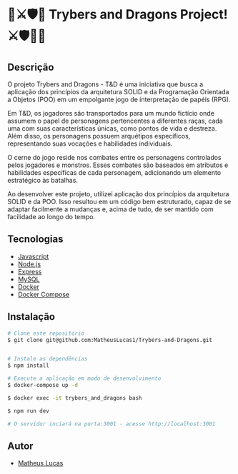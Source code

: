 # 🚀⚔️🛡️🐉 Trybers and Dragons Project! ⚔️🛡️🐉🚀

## Descrição

O projeto Trybers and Dragons - T&D é uma iniciativa que busca a aplicação dos princípios da arquitetura SOLID e da Programação Orientada a Objetos (POO) em um empolgante jogo de interpretação de papéis (RPG).

Em T&D, os jogadores são transportados para um mundo fictício onde assumem o papel de personagens pertencentes a diferentes raças, cada uma com suas características únicas, como pontos de vida e destreza. Além disso, os personagens possuem arquétipos específicos, representando suas vocações e habilidades individuais.

O cerne do jogo reside nos combates entre os personagens controlados pelos jogadores e monstros. Esses combates são baseados em atributos e habilidades específicas de cada personagem, adicionando um elemento estratégico às batalhas.

Ao desenvolver este projeto, utilizei aplicação dos princípios da arquitetura SOLID e da POO. Isso resultou em um código bem estruturado, capaz de se adaptar facilmente a mudanças e, acima de tudo, de ser mantido com facilidade ao longo do tempo.



## Tecnologias

- [Javascript](https://developer.mozilla.org/en-US/docs/Web/JavaScript)
- [Node.js](https://nodejs.org/en/)
- [Express](https://expressjs.com/pt-br/)
- [MySQL](https://www.mysql.com/)
- [Docker](https://www.docker.com/)
- [Docker Compose](https://docs.docker.com/compose/)

## Instalação

```bash
# Clone este repositório
$ git clone git@github.com:MatheusLucas1/Trybers-and-Dragons.git


# Instale as dependências
$ npm install

# Execute a aplicação em modo de desenvolvimento
$ docker-compose up -d

$ docker exec -it trybers_and_dragons bash

$ npm run dev

# O servidor inciará na porta:3001 - acesse http://localhost:3001
```


## Autor

- [Matheus Lucas](https://github.com/MatheusLucas1)

